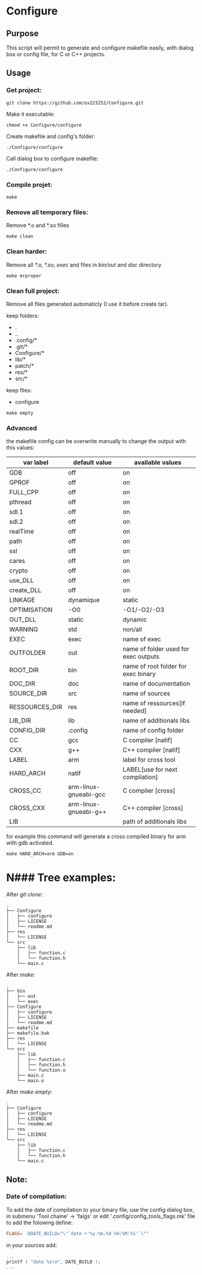 # Configure

## Purpose

This script will permit to generate and configure makefile easily, with dialog box or config file, for C or C++ projects.

## Usage

### Get project:
```shell
git clone https://github.com/ox223252/Configure.git
```

Make it executable:
```shell
chmod +x Configure/configure
```

Create makefile and config's folder:
```shell
./Configure/configure
```

Call dialog box to configure makefile:
```shell
./Configure/configure
```

### Compile projet:
```shell
make
```

### Remove all temporary files:
Remove \*.o and \*.so filles
```shell
make clean
```

### Clean harder:
Remove all *\*.o*, *\*.so*, *exec* and files in *bin/out* and *doc* directory
```shell
make mrproper
```

### Clean full project:
Remove all files generated automaticly (I use it before create tar).

 keep folders:
- .
- ..
- .config/\*
- .git/\*
- Configure/\*
- lib/\*
- patch/\*
- res/\*
- src/\*

keep files:
- configure
```shell
make empty
```

### Advanced
the makefile config can be overwrite manually to change the output with this values:

| var label | default value | available values 	|
| ---		| ---			| ---				|
| GDB 		| off 			| on 				|
| GPROF 	| off 			| on 				|
| FULL_CPP 	| off 			| on 				|
| pthread 	| off 			| on 				|
| sdl.1 	| off 			| on 				|
| sdl.2		| off 			| on 				|
| realTime 	| off 			| on 				|
| path 		| off 			| on 				|
| ssl 		| off 			| on 				|
| cares 	| off 			| on 				|
| crypto 	| off 			| on 				|
| use_DLL 	| off 			| on 				|
| create_DLL | off 			| on 				|
| LINKAGE	| dynamique 	| static			|
| OPTIMISATION | -O0 		| -O1/-O2/-O3 		|
| OUT_DLL 	| static 		| dynamic			|
| WARNING 	| std 			| non/all			|
| EXEC 		| exec			| name of exec	|
| OUTFOLDER | out			| name of folder used for exec outputs |
| ROOT_DIR 	| bin			| name of root folder for exec binary |
| DOC_DIR 	| doc			| name of documentation |
| SOURCE_DIR | src 			| name of sources	|
| RESSOURCES_DIR | res 		| name of ressources[if needed] |
| LIB_DIR 	| lib 			| name of additionals libs |
| CONFIG_DIR | .config 		| name of config folder |
| CC 		| gcc			| C compiler [natif] |
| CXX 		| g++			| C++ compiler [natif] |
| LABEL 	| arm			| label for cross tool |
| HARD_ARCH | natif			| LABEL[use for next compilation] |
| CROSS_CC 	| arm-linux-gnueabi-gcc | C compiler [cross] |
| CROSS_CXX | arm-linux-gnueabi-g++ | C++ compiler [cross] |
| LIB 		|  				 | path of additionals libs |

for example this command will generate a cross compiled binary for arm with gdb activated.
```shell
make HARD_ARCH=arm GDB=on
```


# N### Tree examples:
After *git clone*:
```shell
.
├── Configure
│   ├── configure
│   ├── LICENSE
│   └── readme.md
├── res
│   └── LICENSE
└── src
    ├── lib
    │   ├── function.c
    │   └── function.h
    └── main.c
```

After *make*:
```shell
.
├── bin
│   ├── out
│   └── exec
├── Configure
│   ├── configure
│   ├── LICENSE
│   └── readme.md
├── makefile
├── makefile.bak
├── res
│   └── LICENSE
└── src
    ├── lib
    │   ├── function.c
    │   ├── function.h
    │   └── function.o
    ├── main.c
    └── main.o
```

After *make empty*:
```shell
.
├── Configure
│   ├── configure
│   ├── LICENSE
│   └── readme.md
├── res
│   └── LICENSE
└── src
    ├── lib
    │   ├── function.c
    │   └── function.h
    └── main.c
```

## Note:
### Date of compilation:
To add the date of compilation to your binary file, use the config dialog box, in submenu 'Tool chaine' -> 'falgs' or edit '.config/config_tools_flags.mk' file to add the folowing define:
```makefile
FLAGS= -DDATE_BUILD="\"`date +'%y.%m.%d %H:%M:%S'`\""
```

in your sources add:

```C
...
printf ( "date %s\n", DATE_BUILD );
...
```
